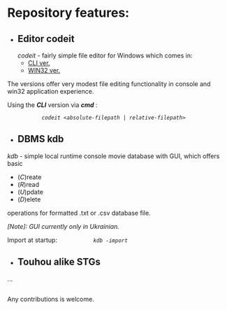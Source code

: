 # Repository features:

+ ## Editor codeit
  *codeit* - fairly simple file editor for Windows which comes in:
  - [CLI ver.](https://github.com/kostenuksoft/C-Lang/tree/development/Console/codeit)
  - [WIN32 ver.](https://github.com/kostenuksoft/C-Lang/tree/development/WinAPI/codeit)

The versions offer very modest file editing functionality in console and win32 application experience.

Using the ***CLI*** version via ***cmd*** : 

*``            codeit <absolute-filepath | relative-filepath>            ``*

+ ## DBMS kdb

*kdb* - simple local runtime console movie database with GUI, which offers basic 

  - (*C*)reate 
  - (*R*)read 
  - (*U*)pdate 
  - (*D*)elete

operations for formatted  .txt or .csv database file.

*[Note]: GUI currently only in Ukrainian.*

Import at startup: 
*``            kdb -import           ``*
+ ## Touhou alike STGs

...
##
Any contributions is welcome.
